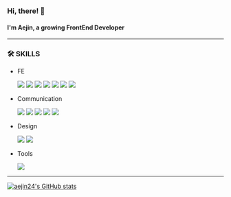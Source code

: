 ### Hi, there! 🙋
#### I'm Aejin, a growing FrontEnd Developer

---

### 🛠 SKILLS  
* FE
  <div>
    <img src="https://img.shields.io/badge/HTML-E34F26?style=flat-square&logo=HTML5&logoColor=white"/>
    <img src="https://img.shields.io/badge/CSS-1572B6?style=flat-square&logo=CSS3&logoColor=white"/>
    <img src="https://img.shields.io/badge/SASS-CC6699?style=flat-square&logo=SASS&logoColor=white"/>
    <img src="https://img.shields.io/badge/JS-F7DF1E?style=flat-square&logo=JavaScript&logoColor=black"/>
    <img src="https://img.shields.io/badge/JQuery-0769AD?style=flat-square&logo=jQuery&logoColor=white"/>
    <img src="https://img.shields.io/badge/React-61DAFB?style=flat-square&logo=React&logoColor=black"/>
    <img src="https://img.shields.io/badge/GraphQL-E10098?style=flat-square&logo=GraphQL&logoColor=white"/>
  </div>

* Communication
  <div>
    <img src="https://img.shields.io/badge/Confluence-172B4D?style=flat-square&logo=Confluence&logoColor=white"/>
    <img src="https://img.shields.io/badge/Bitbucket-0052CC?style=flat-square&logo=Bitbucket&logoColor=white"/>
    <img src="https://img.shields.io/badge/Jira-0052CC?style=flat-square&logo=Jira&logoColor=white"/>
    <img src="https://img.shields.io/badge/GitHub-181717?style=flat-square&logo=GitHub&logoColor=white"/>
    <img src="https://img.shields.io/badge/Slack-4A154B?style=flat-square&logo=Slack&logoColor=white"/>
  </div>

* Design
  <div>
    <img src="https://img.shields.io/badge/Figma-F24E1E?style=flat-square&logo=Figma&logoColor=white"/>
    <img src="https://img.shields.io/badge/Zeplin-FFE4AF?style=flat-square&logo=Zotero&logoColor=black"/>
  </div>

* Tools
  <div>
    <img src="https://img.shields.io/badge/VSCode-5C2D91?style=flat-square&logo=VisualStudio&logoColor=white"/>
  </div>
  
---
  
[![aejin24's GitHub stats](https://github-readme-stats.vercel.app/api?username=aejin24&theme=react&show_icons=true)](https://github.com/anuraghazra/github-readme-stats)

